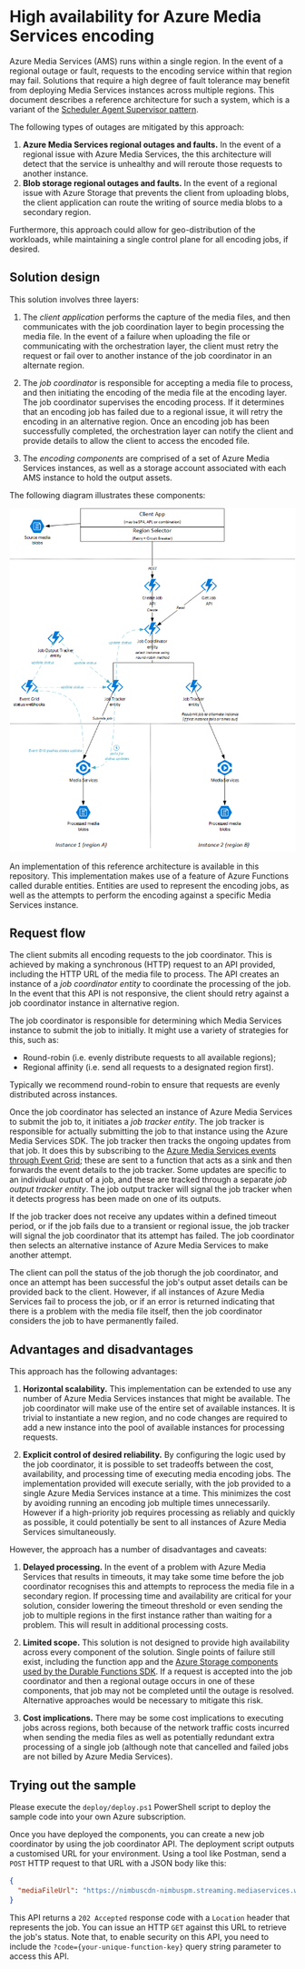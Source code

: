 # High availability for Azure Media Services encoding

Azure Media Services (AMS) runs within a single region. In the event of a regional outage or fault, requests to the encoding service within that region may fail. Solutions that require a high degree of fault tolerance may benefit from deploying Media Services instances across multiple regions. This document describes a reference architecture for such a system, which is a variant of the [Scheduler Agent Supervisor pattern](https://docs.microsoft.com/en-us/azure/architecture/patterns/scheduler-agent-supervisor).

The following types of outages are mitigated by this approach:

1. **Azure Media Services regional outages and faults.** In the event of a regional issue with Azure Media Services, the this architecture will detect that the service is unhealthy and will reroute those requests to another instance.
2. **Blob storage regional outages and faults.** In the event of a regional issue with Azure Storage that prevents the client from uploading blobs, the client application can route the writing of source media blobs to a secondary region.

Furthermore, this approach could allow for geo-distribution of the workloads, while maintaining a single control plane for all encoding jobs, if desired.

## Solution design

This solution involves three layers:

1. The *client application* performs the capture of the media files, and then communicates with the job coordination layer to begin processing the media file. In the event of a failure when uploading the file or communicating with the orchestration layer, the client must retry the request or fail over to another instance of the job coordinator in an alternate region.

2. The *job coordinator* is responsible for accepting a media file to process, and then initiating the encoding of the media file at the encoding layer. The job coordinator supervises the encoding process. If it determines that an encoding job has failed due to a regional issue, it will retry the encoding in an alternative region. Once an encoding job has been successfully completed, the orchestration layer can notify the client and provide details to allow the client to access the encoded file.

3. The *encoding components* are comprised of a set of Azure Media Services instances, as well as a storage account associated with each AMS instance to hold the output assets.

The following diagram illustrates these components:

![Architecture diagram](diagram.png)

An implementation of this reference architecture is available in this repository. This implementation makes use of a feature of Azure Functions called durable entities. Entities are used to represent the encoding jobs, as well as the attempts to perform the encoding against a specific Media Services instance.

## Request flow

The client submits all encoding requests to the job coordinator. This is achieved by making a synchronous (HTTP) request to an API provided, including the HTTP URL of the media file to process. The API creates an instance of a *job coordinator entity* to coordinate the processing of the job. In the event that this API is not responsive, the client should retry against a job coordinator instance in alternative region.

The job coordinator is responsible for determining which Media Services instance to submit the job to initially. It might use a variety of strategies for this, such as:

  * Round-robin (i.e. evenly distribute requests to all available regions);
  * Regional affinity (i.e. send all requests to a designated region first).

Typically we recommend round-robin to ensure that requests are evenly distributed across instances.

Once the job coordinator has selected an instance of Azure Media Services to submit the job to, it initiates a *job tracker entity*. The job tracker is responsible for actually submitting the job to that instance using the Azure Media Services SDK. The job tracker then tracks the ongoing updates from that job. It does this by subscribing to the [Azure Media Services events through Event Grid](https://docs.microsoft.com/en-us/azure/media-services/latest/reacting-to-media-services-events); these are sent to a function that acts as a sink and then forwards the event details to the job tracker. Some updates are specific to an individual output of a job, and these are tracked through a separate *job output tracker entity*. The job output tracker will signal the job tracker when it detects progress has been made on one of its outputs.

If the job tracker does not receive any updates within a defined timeout period, or if the job fails due to a transient or regional issue, the job tracker will signal the job coordinator that its attempt has failed. The job coordinator then selects an alternative instance of Azure Media Services to make another attempt.

The client can poll the status of the job thorugh the job coordinator, and once an attempt has been successful the job's output asset details can be provided back to the client. However, if all instances of Azure Media Services fail to process the job, or if an error is returned indicating that there is a problem with the media file itself, then the job coordinator considers the job to have permanently failed.

## Advantages and disadvantages

This approach has the following advantages:

1. **Horizontal scalability.** This implementation can be extended to use any number of Azure Media Services instances that might be available. The job coordinator will make use of the entire set of available instances. It is trivial to instantiate a new region, and no code changes are required to add a new instance into the pool of available instances for processing requests.

2. **Explicit control of desired reliability.** By configuring the logic used by the job coordinator, it is possible to set tradeoffs between the cost, availability, and processing time of executing media encoding jobs. The implementation provided will execute serially, with the job provided to a single Azure Media Services instance at a time. This minimizes the cost by avoiding running an encoding job multiple times unnecessarily. However if a high-priority job requires processing as reliably and quickly as possible, it could potentially be sent to all instances of Azure Media Services simultaneously.

However, the approach has a number of disadvantages and caveats:

1. **Delayed processing.** In the event of a problem with Azure Media Services that results in timeouts, it may take some time before the job coordinator recognises this and attempts to reprocess the media file in a secondary region. If processing time and availability are critical for your solution, consider lowering the timeout threshold or even sending the job to multiple regions in the first instance rather than waiting for a problem. This will result in additional processing costs.

2. **Limited scope.** This solution is not designed to provide high availability across every component of the solution. Single points of failure still exist, including the function app and the [Azure Storage components used by the Durable Functions SDK](https://docs.microsoft.com/en-us/azure/azure-functions/durable/durable-functions-perf-and-scale). If a request is accepted into the job coordinator and then a regional outage occurs in one of these components, that job may not be completed until the outage is resolved. Alternative approaches would be necessary to mitigate this risk.

3. **Cost implications.** There may be some cost implications to executing jobs across regions, both because of the network traffic costs incurred when sending the media files as well as potentially redundant extra processing of a single job (although note that cancelled and failed jobs are not billed by Azure Media Services).

## Trying out the sample

Please execute the `deploy/deploy.ps1` PowerShell script to deploy the sample code into your own Azure subscription.

Once you have deployed the components, you can create a new job coordinator by using the job coordinator API. The deployment script outputs a customised URL for your environment. Using a tool like Postman, send a `POST` HTTP request to that URL with a JSON body like this:

```json
{
  "mediaFileUrl": "https://nimbuscdn-nimbuspm.streaming.mediaservices.windows.net/2b533311-b215-4409-80af-529c3e853622/Ignite-short.mp4"
}
```

This API returns a `202 Accepted` response code with a `Location` header that represents the job. You can issue an HTTP `GET` against this URL to retrieve the job's status. Note that, to enable security on this API, you need to include the `?code={your-unique-function-key}` query string parameter to access this API.
